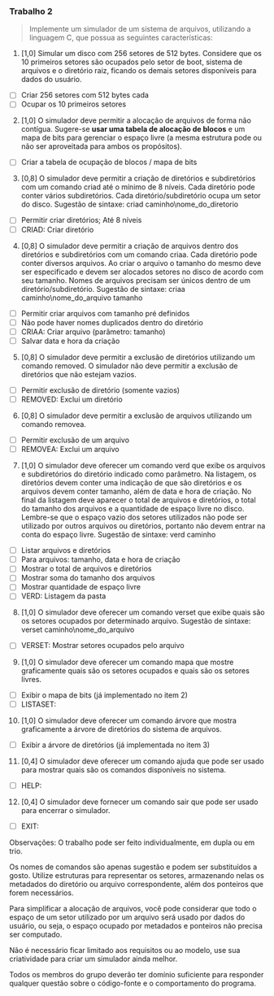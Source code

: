 ### Trabalho 2
> Implemente um simulador de um sistema de arquivos, utilizando a linguagem C, que possua as seguintes características:

1. [1,0] Simular um disco com 256 setores de 512 bytes. Considere que os 10 primeiros setores são ocupados pelo setor de boot, sistema de arquivos e o diretório raiz, ficando os demais setores disponíveis para dados do usuário.

- [ ] Criar 256 setores com 512 bytes cada
- [ ] Ocupar os 10 primeiros setores

2. [1,0] O simulador deve permitir a alocação de arquivos de forma não contígua. Sugere-se **usar uma tabela de alocação de blocos** e um mapa de bits para gerenciar o espaço livre (a mesma estrutura pode ou não ser aproveitada para ambos os propósitos).

- [ ] Criar a tabela de ocupação de blocos / mapa de bits

3. [0,8] O simulador deve permitir a criação de diretórios e subdiretórios com um comando criad até o mínimo de 8 níveis. Cada diretório pode conter vários subdiretórios. Cada diretório/subdiretório ocupa um setor do disco.
Sugestão de sintaxe: criad caminho\nome_do_diretorio

- [ ] Permitir criar diretórios; Até 8 níveis
- [ ] CRIAD: Criar diretório

4. [0,8] O simulador deve permitir a criação de arquivos dentro dos diretórios e subdiretórios com um comando criaa. Cada diretório pode conter diversos arquivos. Ao criar o arquivo o tamanho do mesmo deve ser especificado e devem ser alocados setores no disco de acordo com seu tamanho. Nomes de arquivos precisam ser únicos dentro de um diretório/subdiretório.
Sugestão de sintaxe: criaa caminho\nome_do_arquivo tamanho

- [ ] Permitir criar arquivos com tamanho pré definidos
- [ ] Não pode haver nomes duplicados dentro do diretório
- [ ] CRIAA: Criar arquivo (parâmetro: tamanho)
- [ ] Salvar data e hora da criação

5. [0,8] O simulador deve permitir a exclusão de diretórios utilizando um comando removed. O simulador não deve permitir a exclusão de diretórios que não estejam vazios.

- [ ] Permitir exclusão de diretório (somente vazios)
- [ ] REMOVED: Exclui um diretório

6. [0,8] O simulador deve permitir a exclusão de arquivos utilizando um comando removea. 

- [ ] Permitir exclusão de um arquivo
- [ ] REMOVEA: Exclui um arquivo

7. [1,0] O simulador deve oferecer um comando verd que exibe os arquivos e subdiretórios do diretório indicado como parâmetro. Na listagem, os diretórios devem conter uma indicação de que são diretórios e os arquivos devem conter tamanho, além de data e hora de criação. No final da listagem deve aparecer o total de arquivos e diretórios, o total do tamanho dos arquivos e a quantidade de espaço livre no disco. Lembre-se que o espaço vazio dos setores utilizados não pode ser utilizado por outros arquivos ou diretórios, portanto não devem entrar na conta do espaço livre.
Sugestão de sintaxe: verd caminho

- [ ] Listar arquivos e diretórios
- [ ] Para arquivos: tamanho, data e hora de criação
- [ ] Mostrar o total de arquivos e diretórios
- [ ] Mostrar soma do tamanho dos arquivos
- [ ] Mostrar quantidade de espaço livre
- [ ] VERD: Listagem da pasta

8. [1,0] O simulador deve oferecer um comando verset que exibe quais são os setores ocupados por determinado arquivo.
Sugestão de sintaxe: verset caminho\nome_do_arquivo

- [ ] VERSET: Mostrar setores ocupados pelo arquivo

9. [1,0] O simulador deve oferecer um comando mapa que mostre graficamente quais são os setores ocupados e quais são os setores livres.

- [ ] Exibir o mapa de bits (já implementado no item 2)
- [ ] LISTASET: 

10. [1,0] O simulador deve oferecer um comando árvore que mostra graficamente a árvore de diretórios do sistema de arquivos.

- [ ] Exibir a árvore de diretórios (já implementada no item 3)

11. [0,4] O simulador deve oferecer um comando ajuda que pode ser usado para mostrar quais são os comandos disponíveis no sistema.

- [ ] HELP:

12. [0,4] O simulador deve fornecer um comando sair que pode ser usado para encerrar o simulador.

- [ ] EXIT:

Observações:
O trabalho pode ser feito individualmente, em dupla ou em trio.

Os nomes de comandos são apenas sugestão e podem ser substituídos a gosto. Utilize estruturas para representar os setores, armazenando nelas os metadados do diretório ou arquivo correspondente, além dos ponteiros que forem necessários.

Para simplificar a alocação de arquivos, você pode considerar que todo o espaço de um setor utilizado por um arquivo será usado por dados do usuário, ou seja, o espaço ocupado por metadados e ponteiros não precisa ser computado.

Não é necessário ficar limitado aos requisitos ou ao modelo, use sua criatividade para criar um simulador ainda melhor.

Todos os membros do grupo deverão ter domínio suficiente para responder qualquer questão sobre o código-fonte e o comportamento do programa.